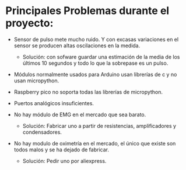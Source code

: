 # Principales Problemas durante el proyecto:

- Sensor de pulso mete mucho ruido. Y con excasas variaciones en el sensor se producen altas oscilaciones en la medida.
  - Solución: con sofware guardar una estimación de la media de los últimos 10 segundos y todo lo que la sobrepase es un pulso.

- Módulos normalmente usados para Arduino usan librerías de c y no usan micropython.

- Raspberry pico no soporta todas las librerías de micropython.

- Puertos analógicos insuficientes.

- No hay módulo de EMG en el mercado que sea barato.
  - Solución: Fabricar uno a partir de resistencias, amplificadores y condensadores.

- No hay modulo de oximetría en el mercado, el único que existe son todos malos y se ha dejado de fabricar.
  - Solución: Pedir uno por aliexpress.
